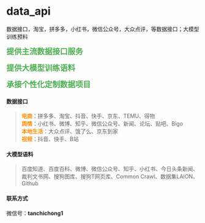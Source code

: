 # data_api
数据接口，淘宝，拼多多，小红书，微信公众号，大众点评，等数据接口；大模型训练预料

<span style="font-weight: bold; color: #4CAF50; font-size:20px ">提供主流数据接口服务</span>

<span style="font-weight: bold; color: #4CAF50; font-size:20px ">提供大模型训练语料</span>

<span style="font-weight: bold; color: #4CAF50; font-size:20px ">承接个性化定制数据项目</span>


#### 数据接口
> <span style="color:darkorange; font-weight:bold;">电商</span>：拼多多、淘宝、抖音、快手、京东、TEMU、得物<br>
<span style="color:darkorange; font-weight:bold;">舆情</span>：小红书、微博、知乎、微信公众号、新闻、论坛、贴吧、Bigo<br>
<span style="color:darkorange; font-weight:bold;">本地生活</span>：大众点评、饿了么、京东到家<br>
<span style="color:darkorange; font-weight:bold;">视频</span>：抖音、快手、B站<br>

#### 大模型语料
> 百度知道、百度百科、微博、微信公众号、知乎、小红书、今日头条新闻、裁判文书网、搜狗图库、搜狗T网页库、Common Crawl、数据集LAION、Github
> 
#### 联系方式

微信号：**tanchichong1**
